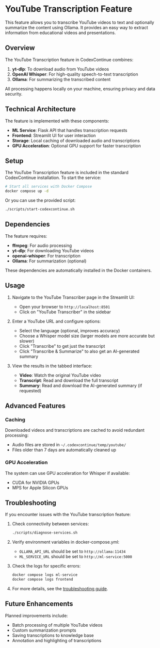 # YouTube Transcription Feature

This feature allows you to transcribe YouTube videos to text and optionally summarize the content using Ollama. It provides an easy way to extract information from educational videos and presentations.

## Overview

The YouTube Transcription feature in CodexContinue combines:

1. **yt-dlp**: To download audio from YouTube videos
2. **OpenAI Whisper**: For high-quality speech-to-text transcription
3. **Ollama**: For summarizing the transcribed content

All processing happens locally on your machine, ensuring privacy and data security.

## Technical Architecture

The feature is implemented with these components:

- **ML Service**: Flask API that handles transcription requests
- **Frontend**: Streamlit UI for user interaction
- **Storage**: Local caching of downloaded audio and transcriptions
- **GPU Acceleration**: Optional GPU support for faster transcription

## Setup

The YouTube Transcription feature is included in the standard CodexContinue installation. To start the service:

```bash
# Start all services with Docker Compose
docker compose up -d
```

Or you can use the provided script:

```bash
./scripts/start-codexcontinue.sh
```

## Dependencies

The feature requires:
- **ffmpeg**: For audio processing
- **yt-dlp**: For downloading YouTube videos
- **openai-whisper**: For transcription
- **Ollama**: For summarization (optional)

These dependencies are automatically installed in the Docker containers.

## Usage

1. Navigate to the YouTube Transcriber page in the Streamlit UI:
   - Open your browser to `http://localhost:8501`
   - Click on "YouTube Transcriber" in the sidebar

2. Enter a YouTube URL and configure options:
   - Select the language (optional, improves accuracy)
   - Choose a Whisper model size (larger models are more accurate but slower)
   - Click "Transcribe" to get just the transcript
   - Click "Transcribe & Summarize" to also get an AI-generated summary

3. View the results in the tabbed interface:
   - **Video**: Watch the original YouTube video
   - **Transcript**: Read and download the full transcript
   - **Summary**: Read and download the AI-generated summary (if requested)

## Advanced Features

### Caching

Downloaded videos and transcriptions are cached to avoid redundant processing:
- Audio files are stored in `~/.codexcontinue/temp/youtube/`
- Files older than 7 days are automatically cleaned up

### GPU Acceleration

The system can use GPU acceleration for Whisper if available:
- CUDA for NVIDIA GPUs 
- MPS for Apple Silicon GPUs

## Troubleshooting

If you encounter issues with the YouTube transcription feature:

1. Check connectivity between services:
   ```bash
   ./scripts/diagnose-services.sh
   ```

2. Verify environment variables in docker-compose.yml:
   - `OLLAMA_API_URL` should be set to `http://ollama:11434`
   - `ML_SERVICE_URL` should be set to `http://ml-service:5000`

3. Check the logs for specific errors:
   ```bash
   docker compose logs ml-service
   docker compose logs frontend
   ```

4. For more details, see the [troubleshooting guide](../troubleshooting-guide.md).

## Future Enhancements

Planned improvements include:
- Batch processing of multiple YouTube videos
- Custom summarization prompts
- Saving transcriptions to knowledge base
- Annotation and highlighting of transcriptions
